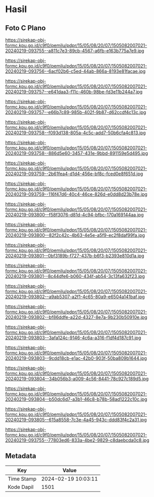 # Hasil

## Foto C Plano

https://sirekap-obj-formc.kpu.go.id/c9f0/pemilu/pdpr/15/05/08/20/07/1505082007021-20240219-093755--a811c7e3-89cb-4567-a6fb-e163b775a7e9.jpg

https://sirekap-obj-formc.kpu.go.id/c9f0/pemilu/pdpr/15/05/08/20/07/1505082007021-20240219-093756--6acf02b6-c5ed-44ab-866a-8193e81facae.jpg

https://sirekap-obj-formc.kpu.go.id/c9f0/pemilu/pdpr/15/05/08/20/07/1505082007021-20240219-093757--e641daa3-f11c-460b-98be-fd3e11b244a7.jpg

https://sirekap-obj-formc.kpu.go.id/c9f0/pemilu/pdpr/15/05/08/20/07/1505082007021-20240219-093757--e66b7c89-985b-402f-9b87-d62ccdf4c13c.jpg

https://sirekap-obj-formc.kpu.go.id/c9f0/pemilu/pdpr/15/05/08/20/07/1505082007021-20240219-093758--f093d138-805a-4c5c-add7-50b6cfa4c813.jpg

https://sirekap-obj-formc.kpu.go.id/c9f0/pemilu/pdpr/15/05/08/20/07/1505082007021-20240219-093758--886d5e60-3457-431e-9bbd-891159e5d495.jpg

https://sirekap-obj-formc.kpu.go.id/c9f0/pemilu/pdpr/15/05/08/20/07/1505082007021-20240219-093759--2b61fea4-d1d4-456e-bf8c-fced0e8f651d.jpg

https://sirekap-obj-formc.kpu.go.id/c9f0/pemilu/pdpr/15/05/08/20/07/1505082007021-20240219-093759--116f47d6-40c4-46ce-826d-e0dd8d23b78e.jpg

https://sirekap-obj-formc.kpu.go.id/c9f0/pemilu/pdpr/15/05/08/20/07/1505082007021-20240219-093800--f58f3076-d81d-4c94-bfbc-170a169144aa.jpg

https://sirekap-obj-formc.kpu.go.id/c9f0/pemilu/pdpr/15/05/08/20/07/1505082007021-20240219-093800--82f2c42c-4b63-4e5e-a5f9-ec2f8daf99fa.jpg

https://sirekap-obj-formc.kpu.go.id/c9f0/pemilu/pdpr/15/05/08/20/07/1505082007021-20240219-093801--0bf3189b-f727-437b-b6f3-b2393e810d1a.jpg

https://sirekap-obj-formc.kpu.go.id/c9f0/pemilu/pdpr/15/05/08/20/07/1505082007021-20240219-093801--8c44dfe6-b060-434f-ab54-3c13fa632f23.jpg

https://sirekap-obj-formc.kpu.go.id/c9f0/pemilu/pdpr/15/05/08/20/07/1505082007021-20240219-093802--a9ab5307-a2f1-4c65-80a9-e6504a141baf.jpg

https://sirekap-obj-formc.kpu.go.id/c9f0/pemilu/pdpr/15/05/08/20/07/1505082007021-20240219-093802--bf86ddfe-a22d-4327-8e7a-9b230b50910e.jpg

https://sirekap-obj-formc.kpu.go.id/c9f0/pemilu/pdpr/15/05/08/20/07/1505082007021-20240219-093803--3afa124c-9146-4c6a-a316-f1df4d187c91.jpg

https://sirekap-obj-formc.kpu.go.id/c9f0/pemilu/pdpr/15/05/08/20/07/1505082007021-20240219-093803--9cdd18cb-e1ac-42b0-903f-50ba809b1644.jpg

https://sirekap-obj-formc.kpu.go.id/c9f0/pemilu/pdpr/15/05/08/20/07/1505082007021-20240219-093804--34b056b3-a009-4c56-8441-78c927c189d5.jpg

https://sirekap-obj-formc.kpu.go.id/c9f0/pemilu/pdpr/15/05/08/20/07/1505082007021-20240219-093804--b50dc6d7-a3b1-46c8-b78b-58ad1222c10c.jpg

https://sirekap-obj-formc.kpu.go.id/c9f0/pemilu/pdpr/15/05/08/20/07/1505082007021-20240219-093805--615a8558-7c3e-4a45-943c-ddd83f4c2a31.jpg

https://sirekap-obj-formc.kpu.go.id/c9f0/pemilu/pdpr/15/05/08/20/07/1505082007021-20240219-093755--77803ed6-833a-4be2-9829-c8daebcda0c8.jpg


## Metadata

| Key        | Value               |
| ---------- | ------------------- |
| Time Stamp | 2024-02-19 10:03:11 |
| Kode Dapil | 1501                |



